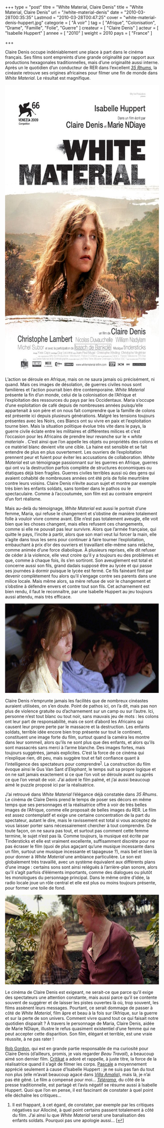 +++
type = "post"
titre = "White Material, Claire Denis"
title = "White Material, Claire Denis"
url = "/white-material-denis"
date = "2010-03-28T00:35:35"
Lastmod = "2010-03-28T00:47:25"
cover = "white-material-denis-huppert.jpg"
categorie = [ "À voir" ]
tag = [ "Afrique", "Colonisation", "Drame", "Famille", "Folie", "Guerre" ]
createur = [ "Claire Denis" ]
acteur = [ "Isabelle Huppert" ]
annee = [ "2010" ]
weight = 2010
pays = [ "France" ]

+++

<p>Claire Denis occupe indéniablement une place à part dans le cinéma français. Ses films sont empreints d&rsquo;une grande originalité par rapport aux productions hexagonales traditionnelles, mais d&rsquo;une originalité aussi interne. Après un le quotidien d&rsquo;un conducteur de RER dans l&rsquo;excellent <em><a href="/2010/03/15/35-rhums-denis/" target="_blank">35 Rhums</a></em>, la cinéaste retrouve ses origines africaines pour filmer une fin de monde dans <em>White Material</em>. Le résultat est magnifique.</p>
<p><a href="http://www.allocine.fr/film/fichefilm_gen_cfilm=110549.html"> </a></p>
<p style="text-align: center;"><a href="http://www.allocine.fr/film/fichefilm_gen_cfilm=110549.html"></a></p>
<p><a href="http://www.allocine.fr/film/fichefilm_gen_cfilm=110549.html"></a></p>
<p><a href="http://www.allocine.fr/film/fichefilm_gen_cfilm=110549.html"></a></p>
<p><a href="http://www.allocine.fr/film/fichefilm_gen_cfilm=110549.html"></p>
<div style="text-align: center;"><img class="aligncenter" src="white-material-claire-denis.jpg" border="0" alt="white-material-claire-denis.jpg" width="690" height="937" /></div>
<p></a></p>
<p>L&rsquo;action se déroule en Afrique, mais on ne saura jamais où précisément, ni quand. Mais ces images de désolation, de guerres civiles nous sont familières et l&rsquo;action pourrait bien être contemporaine. <em>White Material</em> présente la fin d&rsquo;un monde, celui de la colonisation de l&rsquo;Afrique et l&rsquo;exploitation des ressources du pays par les Occidentaux. Maria s&rsquo;occupe d&rsquo;une exploitation de café depuis de nombreuses années puisqu&rsquo;elle appartenait à son père et on nous fait comprendre que la famille de colons est présente ici depuis plusieurs générations. Malgré les tensions toujours présentes avec les Noirs, ces Blancs ont su vivre en paix et l&rsquo;exploitation tourne bien. Mais la situation politique évolue très vite dans le pays, la guerre civile éclate entre les militaires et différentes milices et c&rsquo;est l&rsquo;occasion pour les Africains de prendre leur revanche sur le &laquo;&nbsp;<em>white material</em>&laquo;&nbsp;. C&rsquo;est ainsi que l&rsquo;on appelle les objets ou propriétés des colons et ce matériel blanc devient vite une cible. La haine est sensible et se fait entendre de plus en plus ouvertement. Les ouvriers de l&rsquo;exploitation prennent peur et fuient pour éviter les accusations de collaboration. <em>White Material</em> est un témoignage passionnant sur les guerres en Afrique, guerres qui ont vu la destruction parfois complète de structures économiques ou étatiques déjà bien fragiles. Guerres civiles terribles aussi où des gens qui avaient cohabité de nombreuses années ont été pris de folie meurtrière contre leurs voisins. Claire Denis n&rsquo;évite aucun sujet et montre par exemple très bien les enfants soldats, sans tomber dans le pathos ou le spectaculaire. Comme à l&rsquo;accoutumée, son film est au contraire empreint d&rsquo;un fort réalisme.</p>
<p>Mais au-delà du témoignage, <em>White Material</em> est aussi le portrait d&rsquo;une femme, Maria, qui refuse le changement et s&rsquo;obstine de manière totalement folle à vouloir vivre comme avant. Elle n&rsquo;est pas totalement aveugle, elle voit bien que les choses changent, mais elles refusent ces changements, comme si elle ne pouvait pas leur survivre. Alors que l&rsquo;armée française, qui quitte le pays, l&rsquo;incite à partir, alors que son mari veut lui forcer la main, elle s&rsquo;agite dans tous les sens pour continuer à faire tourner l&rsquo;exploitation, embauchant à prix d&rsquo;or des ouvriers et travaillant elle-même sans relâche, comme animée d&rsquo;une force diabolique. À plusieurs reprises, elle dit refuser de céder à la violence, elle veut croire qu&rsquo;il y a toujours eu des problèmes et que, comme à chaque fois, ils s&rsquo;en sortiront. Son aveuglement est total et concerne aussi son fils, grand dadais supposé être au lycée et qui passe ses journées à dormir puisque le lycée est fermé. Ce fils fainéant finit par devenir complètement fou alors qu&rsquo;il s&rsquo;engage contre ses parents dans une milice locale. Mais même alors, sa mère refuse de voir le changement et s&rsquo;obstine à défendre envers et contre tout son fils. Cet acharnement est bien rendu, il faut le reconnaître, par une Isabelle Huppert au jeu toujours aussi attendu, mais très efficace.</p>
<div style="text-align: center;"><img class="aligncenter" src="white-material.jpg" border="0" alt="white-material.jpg" width="690" height="292" /></div>
<p>Claire Denis n&rsquo;emprunte jamais les facilités que de nombreux cinéastes auraient utilisées, on s&rsquo;en doute. Point de pathos ici, on l&rsquo;a dit, mais pas non plus de violence gratuite ou d&rsquo;acharnement sur un camp ou sur l&rsquo;autre. Ici, personne n&rsquo;est tout blanc ou tout noir, sans mauvais jeu de mots : les colons ont leur part de responsabilité, mais ce sont d&rsquo;abord les Africains qui causent leur propre perte par le massacre et la destruction. Les enfants soldats, terrible idée encore bien trop présente sur tout le continent, constituent une image forte du film, surtout quand la caméra les montre dans leur sommeil, alors qu&rsquo;ils ne sont plus que des enfants, et alors qu&rsquo;ils sont massacrés sans merci à l&rsquo;arme blanche. Des images fortes, mais toujours suggérées, jamais explicites. C&rsquo;est la force de ce cinéma qui n&rsquo;explique rien, dit peu, mais suggère tout et fait confiance quant à l&rsquo;intelligence des spectateurs pour comprendre<sup><a href="#footnote_0_3104" id="identifier_0_3104" class="footnote-link footnote-identifier-link" title="Il est frappant, &agrave; cet &eacute;gard, de constater, par exemple par les critiques n&eacute;gatives sur Allocin&eacute;, &agrave; quel point certains passent totalement &agrave; c&ocirc;t&eacute; du film. J&rsquo;ai ainsi lu que White Material serait une banalisation des enfants soldats. Pourquoi pas une apologie aussi&hellip;">1</a></sup>. La construction du film évoque ainsi le Gus Van Sant d&rsquo;<em>Elephant</em>, le temps suit sa propre logique et on ne sait jamais exactement si ce que l&rsquo;on voit se déroule avant ou après ce que l&rsquo;on venait de voir. J&rsquo;ai adoré le film palmé, et j&rsquo;ai aussi beaucoup aimé le puzzle proposé ici par la réalisatrice.</p>
<p>J&rsquo;ai retrouvé dans <em>White Material</em> l&rsquo;élégance déjà constatée dans <em>35 Rhums</em>. Le cinéma de Claire Denis prend le temps de poser ses décors en même temps que ses personnages et la réalisatrice offre à voir de très belles images de l&rsquo;Afrique, comme elle proposait de belles images du RER. Le film est assez contemplatif et exige une certaine concentration de la part du spectateur, autant le dire, mais le ravissement est total si vous acceptez de vous laisser porter sans nécessairement chercher à tout comprendre. De toute façon, on ne saura pas tout, et surtout pas comment cette femme termine, le sujet n&rsquo;est pas là. Comme toujours, la musique est écrite par Tindersticks et elle est vraiment excellente, suffisamment discrète pour ne pas écraser le film (quoi de plus agaçant qu&rsquo;une musique incessante dans un film, surtout une musique incessante et tapageuse ?), mais bel et bien là pour donner à <em>White Material</em> une ambiance particulière. Le son est globalement très travaillé, avec un système équivalent aux différents plans d&rsquo;une image : certains sons sont ainsi relégués à l&rsquo;arrière-plan sonore, alors qu&rsquo;il s&rsquo;agit parfois d&rsquo;éléments importants, comme des dialogues ou plutôt les monologues du personnage principal. Dans le même ordre d&rsquo;idée, la radio locale joue un rôle central et elle est plus ou moins toujours présente, pour former une toile de fond.</p>
<div style="text-align: center;"><img class="aligncenter" src="white-material-huppert-lambert.jpg" border="0" alt="white-material-huppert-lambert.jpg" width="690" height="293" /></div>
<p>Le cinéma de Claire Denis est exigeant, ne serait-ce que parce qu&rsquo;il exige des spectateurs une attention constante, mais aussi parce qu&rsquo;il se contente souvent de suggérer et de laisser les pistes ouvertes là où, trop souvent, les films assènent leurs messages. Pourtant, ce serait dommage de passer à côté de <em>White Material</em>, film âpre et beau à la fois sur l&rsquo;Afrique, sur la guerre et sur la perte de son univers. Comment vivre quand tout ce qui faisait notre quotidien disparaît ? À travers le personnage de Maria, Claire Denis, aidée de Marie NDiaye, illustre le refus quasiment existentiel d&rsquo;une femme qui ne peut accepter cette disparition. Son film, élégant et terrible, est une vraie réussite, à ne pas rater !</p>
<p><a href="http://www.toujoursraison.com/2010/03/white-material.html">Rob Gordon</a>, qui est en grande partie responsable de ma curiosité pour Claire Denis (d&rsquo;ailleurs, promis, je vais regarder <em>Beau Travail</em>), a beaucoup aimé son dernier film. <a href="http://www.critikat.com/White-Material.html">Critikat</a> a adoré et rappelle, à juste titre, la force de la réalisatrice quand il s&rsquo;agit de filmer les corps. <a href="http://www.surlarouteducinema.com/archive/2010/03/26/white-material-de-claire-denis.html">Pascale</a> a moyennement apprécié seulement à cause d&rsquo;Isabelle Huppert : je ne suis pas fan du tout non plus (elle m&rsquo;avait beaucoup agacé dans <em><a href="/2009/04/12/villa-amalia-huppert-jacquot/" target="_blank">Villa Amalia</a></em>), mais là, je n&rsquo;ai pas été gêné. Le film a compensé pour moi… <em><a href="http://www.telerama.fr/cinema/films/white-material,402532,critique.php">Télérama</a></em>, du côté de la presse traditionnelle, est partagé et l&rsquo;avis négatif se résume aussi à Isabelle Huppert. Quoi que l&rsquo;on en pense, il est fascinant de constater à quel point elle déchaîne les critiques…</p>
<ol class="footnotes"><li id="footnote_0_3104" class="footnote">Il est frappant, à cet égard, de constater, par exemple par les critiques négatives sur Allociné, à quel point certains passent totalement à côté du film. J&rsquo;ai ainsi lu que <em>White Material</em> serait une banalisation des enfants soldats. Pourquoi pas une apologie aussi… [<a href="#identifier_0_3104" class="footnote-link footnote-back-link">&#8617;</a>]</li></ol>
